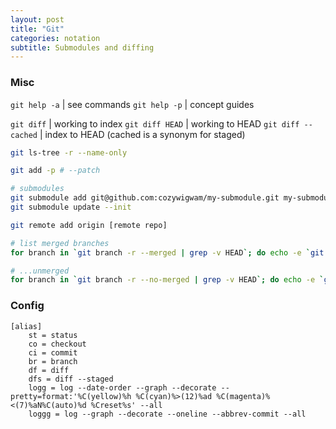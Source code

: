 ```yaml
---
layout: post
title: "Git"
categories: notation
subtitle: Submodules and diffing
---
```


### Misc

`git help -a` | see commands
`git help -p` | concept guides

`git diff` | working to index
`git diff HEAD` | working to HEAD
`git diff --cached` | index to HEAD (cached is a synonym for staged)

```bash
git ls-tree -r --name-only

git add -p # --patch

# submodules
git submodule add git@github.com:cozywigwam/my-submodule.git my-submodule-path
git submodule update --init

git remote add origin [remote repo]

# list merged branches
for branch in `git branch -r --merged | grep -v HEAD`; do echo -e `git show --format="%ci %cr %an" $branch | head -n 1` \\t$branch; done | sort -r

# ...unmerged
for branch in `git branch -r --no-merged | grep -v HEAD`; do echo -e `git show --format="%ci %cr %an" $branch | head -n 1` \\t$branch; done | sort -r
```


### Config

```
[alias]
	st = status
	co = checkout
	ci = commit
	br = branch
	df = diff
	dfs = diff --staged
    logg = log --date-order --graph --decorate --pretty=format:'%C(yellow)%h %C(cyan)%>(12)%ad %C(magenta)%<(7)%aN%C(auto)%d %Creset%s' --all
    loggg = log --graph --decorate --oneline --abbrev-commit --all
```
